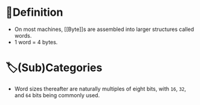 # 📝Definition
- On most machines, [[Byte]]s are assembled into larger structures called words.
- 1 word = 4 bytes.

# 🏷(Sub)Categories
- Word sizes thereafter are naturally multiples of eight bits, with `16`, `32`, and `64` bits being commonly used.
